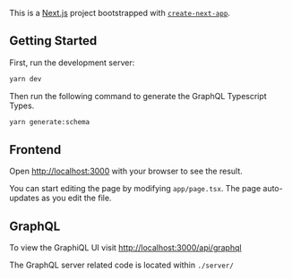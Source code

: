 This is a [Next.js](https://nextjs.org/) project bootstrapped with [`create-next-app`](https://github.com/vercel/next.js/tree/canary/packages/create-next-app).

## Getting Started

First, run the development server:

```bash
yarn dev
```

Then run the following command to generate the GraphQL Typescript Types.

```bash
yarn generate:schema
```

## Frontend

Open [http://localhost:3000](http://localhost:3000) with your browser to see the result.

You can start editing the page by modifying `app/page.tsx`. The page auto-updates as you edit the file.

## GraphQL

To view the GraphiQL UI visit [http://localhost:3000/api/graphql](http://localhost:3000/api/graphql)

The GraphQL server related code is located within `./server/`
